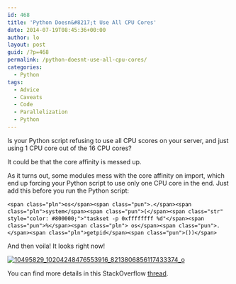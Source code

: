 ```yaml
---
id: 468
title: 'Python Doesn&#8217;t Use All CPU Cores'
date: 2014-07-19T08:45:36+00:00
author: lo
layout: post
guid: /?p=468
permalink: /python-doesnt-use-all-cpu-cores/
categories:
  - Python
tags:
  - Advice
  - Caveats
  - Code
  - Parallelization
  - Python
---
```

Is your Python script refusing to use all CPU scores on your server, and just using 1 CPU core out of the 16 CPU cores?

It could be that the core affinity is messed up.

As it turns out, some modules mess with the core affinity on import, which end up forcing your Python script to use only one CPU core in the end. Just add this before you run the Python script:

<pre class="lang-py prettyprint prettyprinted" style="color: #000000;"><code>&lt;span class="pln">os&lt;/span>&lt;span class="pun">.&lt;/span>&lt;span class="pln">system&lt;/span>&lt;span class="pun">(&lt;/span>&lt;span class="str" style="color: #800000;">"taskset -p 0xffffffff %d"&lt;/span>&lt;span class="pun">%&lt;/span>&lt;span class="pln"> os&lt;/span>&lt;span class="pun">.&lt;/span>&lt;span class="pln">getpid&lt;/span>&lt;span class="pun">())&lt;/span></code></pre>

And then voila! It looks right now!

[<img class="aligncenter size-full wp-image-469" src="/wp-content/uploads/2014/07/10495829_10204248476553916_8213806856117433374_o.jpg" alt="10495829_10204248476553916_8213806856117433374_o" width="1154" height="853" srcset="/wp-content/uploads/2014/07/10495829_10204248476553916_8213806856117433374_o.jpg 1154w, /wp-content/uploads/2014/07/10495829_10204248476553916_8213806856117433374_o-580x428.jpg 580w, /wp-content/uploads/2014/07/10495829_10204248476553916_8213806856117433374_o-940x694.jpg 940w, /wp-content/uploads/2014/07/10495829_10204248476553916_8213806856117433374_o-624x461.jpg 624w" sizes="(max-width: 1154px) 100vw, 1154px" />](/wp-content/uploads/2014/07/10495829_10204248476553916_8213806856117433374_o.jpg)

You can find more details in this StackOverflow [thread](http://stackoverflow.com/questions/15639779/what-determines-whether-different-python-processes-are-assigned-to-the-same-or-d).